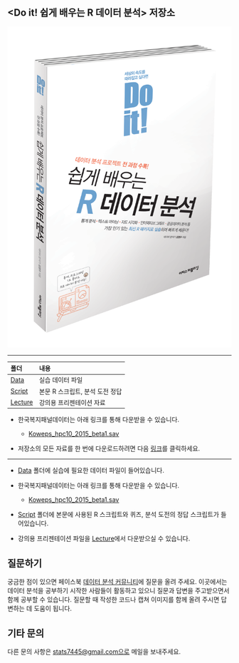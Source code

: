 <Do it! 쉽게 배우는 R 데이터 분석> 저장소
---

![](cover.png)

---

폴더           | 내용
:------------- |:-------------
[Data](https://github.com/youngwoos/Doit_R/blob/main/Data) | 실습 데이터 파일
[Script](https://github.com/youngwoos/Doit_R/blob/main/Script) | 본문 R 스크립트, 분석 도전 정답
[Lecture](https://github.com/youngwoos/Doit_R/blob/main/Lecture) | 강의용 프리젠테이션 자료

- 한국복지패널데이터는 아래 링크를 통해 다운받을 수 있습니다.
    + [Koweps_hpc10_2015_beta1.sav](http://bit.ly/Koweps_hpc10_2015_v2)
    
- 저장소의 모든 자료를 한 번에 다운로드하려면 다음 [링크](https://github.com/youngwoos/Doit_R/archive/main.zip)를 클릭하세요.

---

- [Data](https://github.com/youngwoos/Doit_R/tree/master/Data) 폴더에 실습에 필요한 데이터 파일이 들어있습니다.

- 한국복지패널데이터는 아래 링크를 통해 다운받을 수 있습니다.
    + [Koweps_hpc10_2015_beta1.sav](http://bit.ly/Koweps_hpc10_2015_v2)
- [Script](https://github.com/youngwoos/Doit_R/tree/master/Script) 폴더에 본문에 사용된 R 스크립트와 퀴즈, 분석 도전의 정답 스크립트가 들어있습니다.
- 강의용 프리젠테이션 파일을 [Lecture](https://github.com/youngwoos/Doit_R/tree/master/Lecture)에서 다운받으실 수 있습니다.

## 질문하기
궁금한 점이 있으면 페이스북 [데이터 분석 커뮤니티](https://www.facebook.com/groups/datacommunity)에 질문을 올려 주세요. 이곳에서는 데이터 분석을 공부하기 시작한 사람들이 활동하고 있으니 질문과 답변을 주고받으면서 함께 공부할 수 있습니다. 질문할 때 작성한 코드나 캡쳐 이미지를 함께 올려 주시면 답변하는 데 도움이 됩니다.

## 기타 문의
다른 문의 사항은 stats7445@gmail.com으로 메일을 보내주세요.
